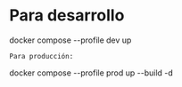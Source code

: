 # Para desarrollo

docker compose --profile dev up

    Para producción:

docker compose --profile prod up --build -d
